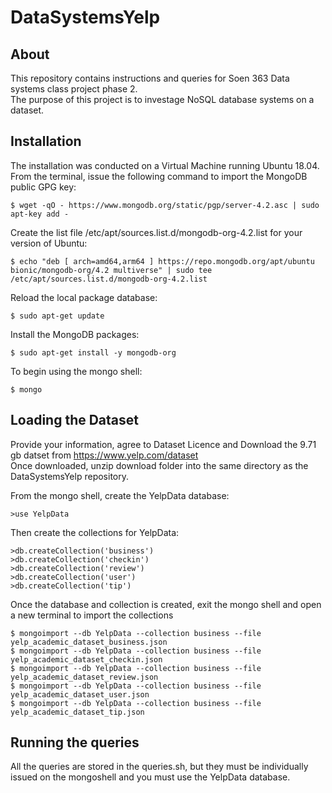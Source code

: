 # DataSystemsYelp

## About
This repository contains instructions and queries for Soen 363 Data systems class project phase 2.</br> 
The purpose of this project is to investage NoSQL database systems on a dataset. </br>

## Installation
The installation was conducted on a Virtual Machine running Ubuntu 18.04. </br>
From the terminal, issue the following command to import the MongoDB public GPG key:</br>
```
$ wget -qO - https://www.mongodb.org/static/pgp/server-4.2.asc | sudo apt-key add -
```

Create the list file /etc/apt/sources.list.d/mongodb-org-4.2.list for your version of Ubuntu:
```
$ echo "deb [ arch=amd64,arm64 ] https://repo.mongodb.org/apt/ubuntu bionic/mongodb-org/4.2 multiverse" | sudo tee /etc/apt/sources.list.d/mongodb-org-4.2.list
```


Reload the local package database:
```
$ sudo apt-get update
```

Install the MongoDB packages:
```
$ sudo apt-get install -y mongodb-org
```

To begin using the mongo shell:
```
$ mongo
```


## Loading the Dataset
Provide your information, agree to Dataset Licence and Download the 9.71 gb datset from https://www.yelp.com/dataset </br>
Once downloaded, unzip download folder into the same directory as the DataSystemsYelp repository. </br>

From the mongo shell, create the YelpData database:

```
>use YelpData
```

Then create the collections for YelpData:

```
>db.createCollection('business')
>db.createCollection('checkin')
>db.createCollection('review')
>db.createCollection('user')
>db.createCollection('tip')
```



Once the database and collection is created, exit the mongo shell and open a new terminal to import the collections
```
$ mongoimport --db YelpData --collection business --file yelp_academic_dataset_business.json
$ mongoimport --db YelpData --collection business --file yelp_academic_dataset_checkin.json
$ mongoimport --db YelpData --collection business --file yelp_academic_dataset_review.json
$ mongoimport --db YelpData --collection business --file yelp_academic_dataset_user.json
$ mongoimport --db YelpData --collection business --file yelp_academic_dataset_tip.json

```


## Running the queries
All the queries are stored in the queries.sh, but they must be individually issued on the mongoshell and you must use the YelpData database.</br>
